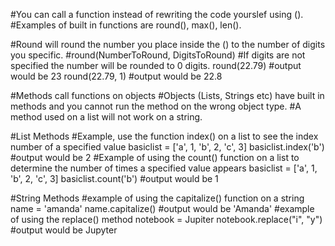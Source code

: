 #You can call a function instead of rewriting the code yourslef using (). 
#Examples of built in functions are round(), max(), len(). 

#Round will round the number you place inside the () to the number of digits you specific. 
#round(NumberToRound, DigitsToRound) 
#If digits are not specified the number will be rounded to 0 digits. 
round(22.79) 
#output would be 23 
round(22.79, 1) 
#output would be 22.8 

#Methods call functions on objects 
#Objects (Lists, Strings etc) have built in methods and you cannot run the method on the wrong object type. 
#A method used on a list will not work on a string.

#List Methods
#Example, use the function index() on a list to see the index number of a specified value
basiclist = ['a', 1, 'b', 2, 'c', 3] 
basiclist.index('b')
#output would be 2 
#Example of using the count() function on a list to determine the number of times a specified value appears
basiclist = ['a', 1, 'b', 2, 'c', 3] 
basiclist.count('b')
#output would be 1 

#String Methods
#example of using the capitalize() function on a string 
name = 'amanda'
name.capitalize()
#output would be 'Amanda' 
#example of using the replace() method
notebook = Jupiter
notebook.replace("i", "y")
#output would be Jupyter

